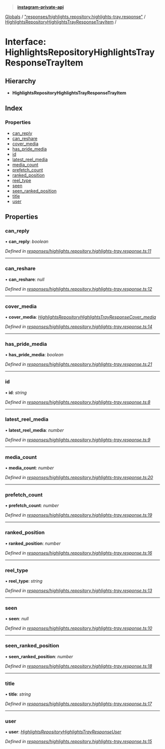 > **[instagram-private-api](../README.md)**

[Globals](../README.md) / ["responses/highlights.repository.highlights-tray.response"](../modules/_responses_highlights_repository_highlights_tray_response_.md) / [HighlightsRepositoryHighlightsTrayResponseTrayItem](_responses_highlights_repository_highlights_tray_response_.highlightsrepositoryhighlightstrayresponsetrayitem.md) /

# Interface: HighlightsRepositoryHighlightsTrayResponseTrayItem

## Hierarchy

* **HighlightsRepositoryHighlightsTrayResponseTrayItem**

## Index

### Properties

* [can_reply](_responses_highlights_repository_highlights_tray_response_.highlightsrepositoryhighlightstrayresponsetrayitem.md#can_reply)
* [can_reshare](_responses_highlights_repository_highlights_tray_response_.highlightsrepositoryhighlightstrayresponsetrayitem.md#can_reshare)
* [cover_media](_responses_highlights_repository_highlights_tray_response_.highlightsrepositoryhighlightstrayresponsetrayitem.md#cover_media)
* [has_pride_media](_responses_highlights_repository_highlights_tray_response_.highlightsrepositoryhighlightstrayresponsetrayitem.md#has_pride_media)
* [id](_responses_highlights_repository_highlights_tray_response_.highlightsrepositoryhighlightstrayresponsetrayitem.md#id)
* [latest_reel_media](_responses_highlights_repository_highlights_tray_response_.highlightsrepositoryhighlightstrayresponsetrayitem.md#latest_reel_media)
* [media_count](_responses_highlights_repository_highlights_tray_response_.highlightsrepositoryhighlightstrayresponsetrayitem.md#media_count)
* [prefetch_count](_responses_highlights_repository_highlights_tray_response_.highlightsrepositoryhighlightstrayresponsetrayitem.md#prefetch_count)
* [ranked_position](_responses_highlights_repository_highlights_tray_response_.highlightsrepositoryhighlightstrayresponsetrayitem.md#ranked_position)
* [reel_type](_responses_highlights_repository_highlights_tray_response_.highlightsrepositoryhighlightstrayresponsetrayitem.md#reel_type)
* [seen](_responses_highlights_repository_highlights_tray_response_.highlightsrepositoryhighlightstrayresponsetrayitem.md#seen)
* [seen_ranked_position](_responses_highlights_repository_highlights_tray_response_.highlightsrepositoryhighlightstrayresponsetrayitem.md#seen_ranked_position)
* [title](_responses_highlights_repository_highlights_tray_response_.highlightsrepositoryhighlightstrayresponsetrayitem.md#title)
* [user](_responses_highlights_repository_highlights_tray_response_.highlightsrepositoryhighlightstrayresponsetrayitem.md#user)

## Properties

###  can_reply

• **can_reply**: *boolean*

*Defined in [responses/highlights.repository.highlights-tray.response.ts:11](https://github.com/dilame/instagram-private-api/blob/e9c516c/src/responses/highlights.repository.highlights-tray.response.ts#L11)*

___

###  can_reshare

• **can_reshare**: *null*

*Defined in [responses/highlights.repository.highlights-tray.response.ts:12](https://github.com/dilame/instagram-private-api/blob/e9c516c/src/responses/highlights.repository.highlights-tray.response.ts#L12)*

___

###  cover_media

• **cover_media**: *[HighlightsRepositoryHighlightsTrayResponseCover_media](_responses_highlights_repository_highlights_tray_response_.highlightsrepositoryhighlightstrayresponsecover_media.md)*

*Defined in [responses/highlights.repository.highlights-tray.response.ts:14](https://github.com/dilame/instagram-private-api/blob/e9c516c/src/responses/highlights.repository.highlights-tray.response.ts#L14)*

___

###  has_pride_media

• **has_pride_media**: *boolean*

*Defined in [responses/highlights.repository.highlights-tray.response.ts:21](https://github.com/dilame/instagram-private-api/blob/e9c516c/src/responses/highlights.repository.highlights-tray.response.ts#L21)*

___

###  id

• **id**: *string*

*Defined in [responses/highlights.repository.highlights-tray.response.ts:8](https://github.com/dilame/instagram-private-api/blob/e9c516c/src/responses/highlights.repository.highlights-tray.response.ts#L8)*

___

###  latest_reel_media

• **latest_reel_media**: *number*

*Defined in [responses/highlights.repository.highlights-tray.response.ts:9](https://github.com/dilame/instagram-private-api/blob/e9c516c/src/responses/highlights.repository.highlights-tray.response.ts#L9)*

___

###  media_count

• **media_count**: *number*

*Defined in [responses/highlights.repository.highlights-tray.response.ts:20](https://github.com/dilame/instagram-private-api/blob/e9c516c/src/responses/highlights.repository.highlights-tray.response.ts#L20)*

___

###  prefetch_count

• **prefetch_count**: *number*

*Defined in [responses/highlights.repository.highlights-tray.response.ts:19](https://github.com/dilame/instagram-private-api/blob/e9c516c/src/responses/highlights.repository.highlights-tray.response.ts#L19)*

___

###  ranked_position

• **ranked_position**: *number*

*Defined in [responses/highlights.repository.highlights-tray.response.ts:16](https://github.com/dilame/instagram-private-api/blob/e9c516c/src/responses/highlights.repository.highlights-tray.response.ts#L16)*

___

###  reel_type

• **reel_type**: *string*

*Defined in [responses/highlights.repository.highlights-tray.response.ts:13](https://github.com/dilame/instagram-private-api/blob/e9c516c/src/responses/highlights.repository.highlights-tray.response.ts#L13)*

___

###  seen

• **seen**: *null*

*Defined in [responses/highlights.repository.highlights-tray.response.ts:10](https://github.com/dilame/instagram-private-api/blob/e9c516c/src/responses/highlights.repository.highlights-tray.response.ts#L10)*

___

###  seen_ranked_position

• **seen_ranked_position**: *number*

*Defined in [responses/highlights.repository.highlights-tray.response.ts:18](https://github.com/dilame/instagram-private-api/blob/e9c516c/src/responses/highlights.repository.highlights-tray.response.ts#L18)*

___

###  title

• **title**: *string*

*Defined in [responses/highlights.repository.highlights-tray.response.ts:17](https://github.com/dilame/instagram-private-api/blob/e9c516c/src/responses/highlights.repository.highlights-tray.response.ts#L17)*

___

###  user

• **user**: *[HighlightsRepositoryHighlightsTrayResponseUser](_responses_highlights_repository_highlights_tray_response_.highlightsrepositoryhighlightstrayresponseuser.md)*

*Defined in [responses/highlights.repository.highlights-tray.response.ts:15](https://github.com/dilame/instagram-private-api/blob/e9c516c/src/responses/highlights.repository.highlights-tray.response.ts#L15)*